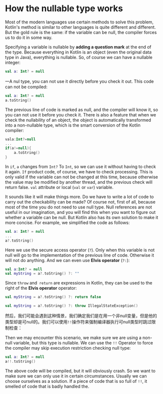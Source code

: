 # How the nullable type works

Most of the modern languages use certain methods to solve this problem, Kotlin's method is similar to other languages is quite different and different. But the gold rule is the same: if the variable can be null, the compiler forces us to do it in some way.

Specifying a variable is nullable by __adding a question mark__ at the end of the type. Because everything in Kotlin is an object (even the original data type in Java), everything is nullable. So, of course we can have a nullable integer:

```kotlin
val a: Int? = null
```

一A nul type, you can not use it directly before you check it out. This code can not be compiled:

```kotlin
val a: Int? = null
a.toString()
```

The previous line of code is marked as null, and the compiler will know it, so you can not use it before you check it. There is also a feature that when we check the nullability of an object, the object is automatically transformed into a non-nullable type, which is the smart conversion of the Kotlin compiler:

```kotlin
vala:Int?=null
...
if(a!=null){
	a.toString()
}
```

In `if`, `a` changes from `Int?` To `Int`, so we can use it without having to check it again. `If` product code, of course, we have to check processing. This is only valid if the variable can not be changed at this time, because otherwise the value may be modified by another thread, and the previous check will return false. `val` attribute or local (`val` or `var`) variable.

It sounds like it will make things more. Do we have to write a lot of code to carry out the checkability can be made? Of course not, first of all, because most of the time you do not need to use null type. Null references are not useful in our imagination, and you will find this when you want to figure out whether a variable can be null. But Kotlin also has its own solution to make it more concise. For example, we simplified the code as follows:

```kotlin
val a: Int? = null
...
a?.toString()
```

Here we use the secure access operator (`?`). Only when this variable is not null will go to the implementation of the previous line of code. Otherwise it will not do anything. And we can even use __Elvis operator__ (`?:`):

```kotlin
val a:Int? = null
val myString = a?.toString() ?: ""
```

Since `throw` and` return` are expressions in Kotlin, they can be used to the right of the __Elvis operator__ operator:

```kotlin
val myString = a?.toString() ?: return false

val myString = a?.toString() ?: throw IllegalStateException()
```

然后，我们可能会遇到这种情景，我们确定我们是在用一个非null变量，但是他的类型却是可null的。我们可以使用`!!`操作符来强制编译器执行可null类型时跳过限制检查：

Then we may encounter this scenario, we make sure we are using a non-null variable, but this type is nullable. We can use the `!!` Operator to force the compiler may skip execution restriction checking null type:

```kotlin
val a: Int? = null
a!!.toString()
```

The above code will be compiled, but it will obviously crash. So we want to make sure we can only use it in certain circumstances. Usually we can choose ourselves as a solution. If a piece of code that is so full of `!!`, it smelled of code that is badly handled the.
